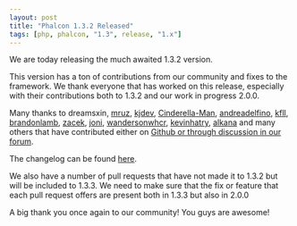 ```yaml
---
layout: post
title: "Phalcon 1.3.2 Released"
tags: [php, phalcon, "1.3", release, "1.x"]
---
```

We are today releasing the much awaited 1.3.2 version.

This version has a ton of contributions from our community and fixes to the framework. We thank everyone that has worked on this release, especially with their contributions both to 1.3.2 and our work in progress 2.0.0.

Many thanks to dreamsxin, [mruz](https://github.com/mruz), [kjdev](https://github.com/kjdev), [Cinderella-Man](https://github.com/Cinderella-Man), [andreadelfino](https://github.com/andreadelfino), [kfll](https://github.com/kfll), [brandonlamb](https://github.com/brandonlamb), [zacek](https://github.com/zacek), [joni](https://github.com/joni), [wandersonwhcr](https://github.com/wandersonwhcr), [kevinhatry](https://github.com/kevinhatry), [alkana](https://github.com/alkana) and many others that have contributed either on [Github or through discussion in our](https://github.com/phalcon/cphalcon) [forum](https://forum.phalcon.io).

<!--more-->
The changelog can be found [here](https://github.com/phalcon/cphalcon/blob/master/CHANGELOG.md).

We also have a number of pull requests that have not made it to 1.3.2 but will be included to 1.3.3. We need to make sure that the fix or feature that each pull request offers are present both in 1.3.3 but also in 2.0.0

A big thank you once again to our community! You guys are awesome!

